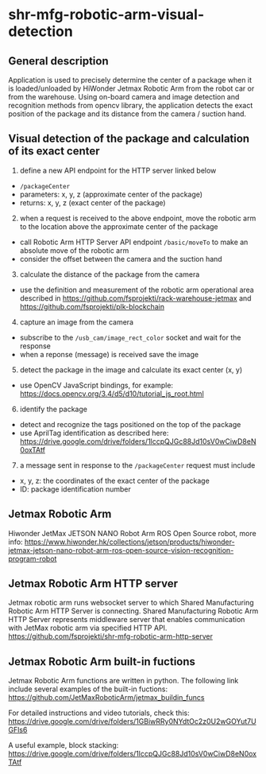 # shr-mfg-robotic-arm-visual-detection

## General description
Application is used to precisely determine the center of a package when it is loaded/unloaded by HiWonder Jetmax Robotic Arm from the robot car or from the warehouse. Using on-board camera and image detection and recognition methods from opencv library, the application detects the exact position of the package and its distance from the camera / suction hand.

## Visual detection of the package and calculation of its exact center
1. define a new API endpoint for the HTTP server linked below
 * <code>/packageCenter</code>
 * parameters: x, y, z (approximate center of the package)
 * returns: x, y, z (exact center of the package)
2. when a request is received to the above endpoint, move the robotic arm to the location above the approximate center of the package
 * call Robotic Arm HTTP Server API endpoint <code>/basic/moveTo</code> to make an absolute move of the robotic arm
 * consider the offset between the camera and the suction hand
3. calculate the distance of the package from the camera
 * use the definition and measurement of the robotic arm operational area described in https://github.com/fsprojekti/rack-warehouse-jetmax and https://github.com/fsprojekti/plk-blockchain
4. capture an image from the camera
 * subscribe to the <code>/usb_cam/image_rect_color</code> socket and wait for the response
 * when a reponse (message) is received save the image
5. detect the package in the image and calculate its exact center (x, y)
 * use OpenCV JavaScript bindings, for example: https://docs.opencv.org/3.4/d5/d10/tutorial_js_root.html
6. identify the package
 * detect and recognize the tags positioned on the top of the package
 * use AprilTag identification as described here: https://drive.google.com/drive/folders/1lccpQJGc88Jd10sV0wCiwD8eN0oxTAtf
7. a message sent in response to the <code>/packageCenter</code> request must include
 * x, y, z: the coordinates of the exact center of the package
 * ID: package identification number

## Jetmax Robotic Arm
Hiwonder JetMax JETSON NANO Robot Arm ROS Open Source robot, more info: https://www.hiwonder.hk/collections/jetson/products/hiwonder-jetmax-jetson-nano-robot-arm-ros-open-source-vision-recognition-program-robot

## Jetmax Robotic Arm HTTP server
Jetmax robotic arm runs websocket server to which Shared Manufacturing Robotic Arm HTTP Server is connecting. Shared Manufacturing Robotic Arm HTTP Server represents middleware server that enables communication with JetMax robotic arm via specified HTTP API. https://github.com/fsprojekti/shr-mfg-robotic-arm-http-server

## Jetmax Robotic Arm built-in fuctions
Jetmax Robotic Arm functions are written in python. The following link include several examples of the built-in fuctions: https://github.com/JetMaxRoboticArm/jetmax_buildin_funcs

For detailed instructions and video tutorials, check this: https://drive.google.com/drive/folders/1GBiwRRy0NYdtOc2z0U2wGOYut7UGFls6

A useful example, block stacking: https://drive.google.com/drive/folders/1lccpQJGc88Jd10sV0wCiwD8eN0oxTAtf
